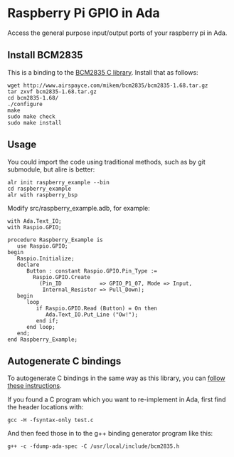 # Raspberry Pi GPIO in Ada

Access the general purpose input/output ports of your raspberry pi
in Ada.

## Install BCM2835

This is a binding to the
[BCM2835 C library](https://www.airspayce.com/mikem/bcm2835/).
Install that as follows:

```
wget http://www.airspayce.com/mikem/bcm2835/bcm2835-1.68.tar.gz
tar zxvf bcm2835-1.68.tar.gz
cd bcm2835-1.68/
./configure
make
sudo make check
sudo make install
```

## Usage

You could import the code using traditional methods, such as by git submodule,
but alire is better:

```
alr init raspberry_example --bin
cd raspberry_example
alr with raspberry_bsp
```

Modify src/raspberry_example.adb, for example:

```
with Ada.Text_IO;
with Raspio.GPIO;

procedure Raspberry_Example is
   use Raspio.GPIO;
begin
   Raspio.Initialize;
   declare
      Button : constant Raspio.GPIO.Pin_Type :=
        Raspio.GPIO.Create
          (Pin_ID            => GPIO_P1_07, Mode => Input,
           Internal_Resistor => Pull_Down);
   begin
      loop
         if Raspio.GPIO.Read (Button) = On then
            Ada.Text_IO.Put_Line ("Ow!");
         end if;
      end loop;
   end;
end Raspberry_Example;
```

## Autogenerate C bindings

To autogenerate C bindings in the same way as this library, you can
[follow these instructions](https://gcc.gnu.org/onlinedocs/gcc-10.1.0/gnat_ugn/Running-the-Binding-Generator.html#Running-the-Binding-Generator).

If you found a C program which you want to re-implement in Ada, first
find the header locations with:

```
gcc -H -fsyntax-only test.c
```

And then feed those in to the g++ binding generator program like this:

```
g++ -c -fdump-ada-spec -C /usr/local/include/bcm2835.h
```

